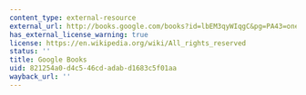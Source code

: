 ```yaml
---
content_type: external-resource
external_url: http://books.google.com/books?id=lbEM3qyWIqgC&pg=PA43=onepage
has_external_license_warning: true
license: https://en.wikipedia.org/wiki/All_rights_reserved
status: ''
title: Google Books
uid: 821254a0-d4c5-46cd-adab-d1683c5f01aa
wayback_url: ''
---
```

